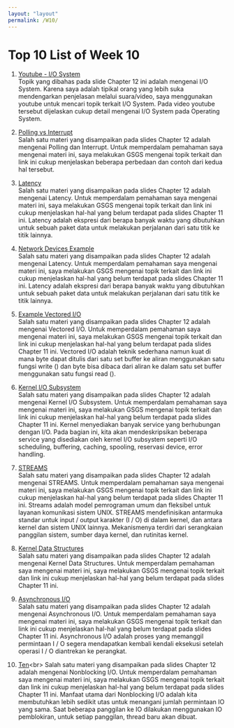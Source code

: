 ```yaml
---
layout: "layout"
permalink: /W10/
---
```


# Top 10 List of Week 10

1. [Youtube - I/O System](https://www.youtube.com/watch?v=F18RiREDkwE)<br>
Topik yang dibahas pada slide Chapter 12 ini adalah mengenai I/O System. Karena saya adalah tipikal orang yang lebih suka mendengarkan penjelasan melalui suara/video, saya menggunakan youtube untuk mencari topik terkait I/O System. Pada video youtube tersebut dijelaskan cukup detail mengenai I/O System pada Operating System.

2. [Polling vs Interrupt](https://www.geeksforgeeks.org/difference-between-interrupt-and-polling/)<br>
Salah satu materi yang disampaikan pada slides Chapter 12 adalah mengenai Polling dan Interrupt. Untuk memperdalam pemahaman saya mengenai materi ini, saya melakukan GSGS mengenai topik terkait dan link ini cukup menjelaskan beberapa perbedaan dan contoh dari kedua hal tersebut.

3. [Latency](https://whatis.techtarget.com/definition/latency)<br>
Salah satu materi yang disampaikan pada slides Chapter 12 adalah mengenai Latency. Untuk memperdalam pemahaman saya mengenai materi ini, saya melakukan GSGS mengenai topik terkait dan link ini cukup menjelaskan hal-hal yang belum terdapat pada slides Chapter 11 ini. Latency adalah ekspresi dari berapa banyak waktu yang dibutuhkan untuk sebuah paket data untuk melakukan perjalanan dari satu titik ke titik lainnya.

4. [Network Devices Example](https://blog.netwrix.com/2019/01/08/network-devices-explained/)<br>
Salah satu materi yang disampaikan pada slides Chapter 12 adalah mengenai Latency. Untuk memperdalam pemahaman saya mengenai materi ini, saya melakukan GSGS mengenai topik terkait dan link ini cukup menjelaskan hal-hal yang belum terdapat pada slides Chapter 11 ini. Latency adalah ekspresi dari berapa banyak waktu yang dibutuhkan untuk sebuah paket data untuk melakukan perjalanan dari satu titik ke titik lainnya.

5. [Example Vectored I/O](https://www.javatpoint.com/scatter-gather-or-vectored-input-output)<br>
Salah satu materi yang disampaikan pada slides Chapter 12 adalah mengenai Vectored I/O. Untuk memperdalam pemahaman saya mengenai materi ini, saya melakukan GSGS mengenai topik terkait dan link ini cukup menjelaskan hal-hal yang belum terdapat pada slides Chapter 11 ini. Vectored I/O adalah teknik sederhana namun kuat di mana byte dapat ditulis dari satu set buffer ke aliran menggunakan satu fungsi write () dan byte bisa dibaca dari aliran ke dalam satu set buffer menggunakan satu fungsi read ().

6. [Kernel I/O Subsystem](https://iim6.tripod.com/ibam-os-html/x6158.html)<br>
Salah satu materi yang disampaikan pada slides Chapter 12 adalah mengenai Kernel I/O Subsystem. Untuk memperdalam pemahaman saya mengenai materi ini, saya melakukan GSGS mengenai topik terkait dan link ini cukup menjelaskan hal-hal yang belum terdapat pada slides Chapter 11 ini. Kernel menyediakan banyak service yang berhubungan dengan I/O. Pada bagian ini, kita akan mendeskripsikan beberapa service yang disediakan oleh kernel I/O subsystem seperti I/O scheduling, buffering, caching, spooling, reservasi device, error handling.

7. [STREAMS](https://docs.oracle.com/cd/E26502_01/html/E35856/overvw1-1.html#:~:text=STREAMS)<br>
Salah satu materi yang disampaikan pada slides Chapter 12 adalah mengenai STREAMS. Untuk memperdalam pemahaman saya mengenai materi ini, saya melakukan GSGS mengenai topik terkait dan link ini cukup menjelaskan hal-hal yang belum terdapat pada slides Chapter 11 ini. Streams adalah model pemrograman umum dan fleksibel untuk layanan komunikasi sistem UNIX. STREAMS mendefinisikan antarmuka standar untuk input / output karakter (I / O) di dalam kernel, dan antara kernel dan sistem UNIX lainnya. Mekanismenya terdiri dari serangkaian panggilan sistem, sumber daya kernel, dan rutinitas kernel.

8. [Kernel Data Structures](https://notes.eddyerburgh.me/operating-systems/linux/kernel-data-structures)<br>
Salah satu materi yang disampaikan pada slides Chapter 12 adalah mengenai Kernel Data Structures. Untuk memperdalam pemahaman saya mengenai materi ini, saya melakukan GSGS mengenai topik terkait dan link ini cukup menjelaskan hal-hal yang belum terdapat pada slides Chapter 11 ini.

9. [Asynchronous I/O](https://www3.physnet.uni-hamburg.de/physnet/Tru64-Unix/HTML/APS33DTE/DOCU_008.HTM)<br>
Salah satu materi yang disampaikan pada slides Chapter 12 adalah mengenai Asynchronous I/O. Untuk memperdalam pemahaman saya mengenai materi ini, saya melakukan GSGS mengenai topik terkait dan link ini cukup menjelaskan hal-hal yang belum terdapat pada slides Chapter 11 ini. Asynchronous I/O adalah proses yang memanggil permintaan I / O segera mendapatkan kembali kendali eksekusi setelah operasi I / O diantrekan ke perangkat.

10. [Ten](https://medium.com/ing-blog/how-does-non-blocking-io-work-under-the-hood-6299d2953c74#:)<br>
Salah satu materi yang disampaikan pada slides Chapter 12 adalah mengenai Nonblocking I/O. Untuk memperdalam pemahaman saya mengenai materi ini, saya melakukan GSGS mengenai topik terkait dan link ini cukup menjelaskan hal-hal yang belum terdapat pada slides Chapter 11 ini. Manfaat utama dari Nonblocking I/O adalah kita membutuhkan lebih sedikit utas untuk menangani jumlah permintaan IO yang sama. Saat beberapa panggilan ke IO dilakukan menggunakan IO pemblokiran, untuk setiap panggilan, thread baru akan dibuat.
